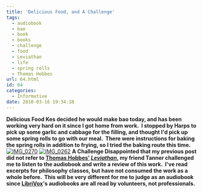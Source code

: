 ```yaml
---
title: 'Delicious Food, and A Challenge'
tags:
  - audiobook
  - bao
  - book
  - books
  - challenge
  - food
  - Leviathan
  - life
  - spring rolls
  - Thomas Hobbes
url: 64.html
id: 64
categories:
  - Informative
date: 2010-03-16 19:34:18
---
```


**Delicious Food Kes decided he would make bao today, and has been working very hard on it since I got home from work.  I stopped by Harps to pick up some garlic and cabbage for the filling, and thought I'd pick up some spring rolls to go with our meal.  There were instructions for baking the spring rolls in addition to frying, so I tried the baking route this time.** [![IMG_0270](http://farm5.static.flickr.com/4040/4439670032_34c6414e99_m.jpg)](http://www.flickr.com/photos/bubem/4439670032/ "IMG_0270 by ater_unda, on Flickr") [![IMG_0262](http://farm5.static.flickr.com/4011/4439664208_902dee72fd_m.jpg)](http://www.flickr.com/photos/bubem/4439664208/ "IMG_0262 by ater_unda, on Flickr") **A Challenge Disappointed that my previous post did not refer to [Thomas Hobbes'](http://librivox.org/leviathan-books-i-and-ii-by-thomas-hobbes/) _[Leviathan](http://librivox.org/leviathan-books-i-and-ii-by-thomas-hobbes/)_, my friend Tanner challenged me to listen to the audiobook and write a review of this work.  I've read excerpts for philosophy classes, but have not consumed the work as a whole before.  This will be very different for me to judge as an audiobook since [LibriVox](http://librivox.org/)'s audiobooks are all read by volunteers, not professionals.**